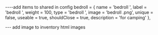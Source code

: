 ----add items to shared in config
bedroll      = { name = 'bedroll ',      label = 'bedroll ',         weight = 100, type = 'bedroll ', image = 'bedroll .png',          unique = false, useable = true, shouldClose = true, description = 'for camping' },


--- add image to inventory html images 